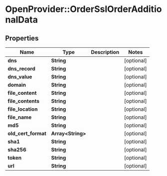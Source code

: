 # OpenProvider::OrderSslOrderAdditionalData

## Properties
Name | Type | Description | Notes
------------ | ------------- | ------------- | -------------
**dns** | **String** |  | [optional] 
**dns_record** | **String** |  | [optional] 
**dns_value** | **String** |  | [optional] 
**domain** | **String** |  | [optional] 
**file_content** | **String** |  | [optional] 
**file_contents** | **String** |  | [optional] 
**file_location** | **String** |  | [optional] 
**file_name** | **String** |  | [optional] 
**md5** | **String** |  | [optional] 
**old_cert_format** | **Array&lt;String&gt;** |  | [optional] 
**sha1** | **String** |  | [optional] 
**sha256** | **String** |  | [optional] 
**token** | **String** |  | [optional] 
**url** | **String** |  | [optional] 

